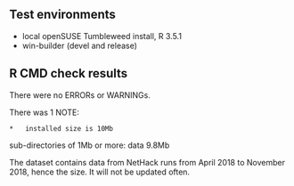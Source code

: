 ## Test environments
* local openSUSE Tumbleweed install, R 3.5.1
* win-builder (devel and release)

## R CMD check results
There were no ERRORs or WARNINGs.

There was 1 NOTE:

    *   installed size is 10Mb
sub-directories of 1Mb or more:
    data  9.8Mb

The dataset contains data from NetHack runs from April 2018 to November 2018, hence the size. 
It will not be updated often.
